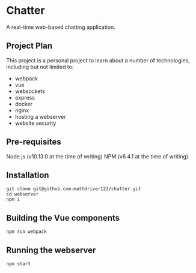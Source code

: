 # Chatter

A real-time web-based chatting application.

## Project Plan

This project is a personal project to learn about a number of technologies, including but not limited to:
- webpack
- vue
- websockets
- express
- docker
- nginx
- hosting a webserver
- website security

## Pre-requisites

Node.js (v10.13.0 at the time of writing)
NPM (v6.4.1 at the time of writing)

## Installation

    git clone git@github.com:mattdriver123/chatter.git
    cd webserver
    npm i

## Building the Vue components

    npm run webpack

## Running the webserver

    npm start
